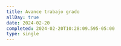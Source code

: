 ```yaml
---
title: Avance trabajo grado
allDay: true
date: 2024-02-20
completed: 2024-02-20T10:28:09.595-05:00
type: single
---
```

